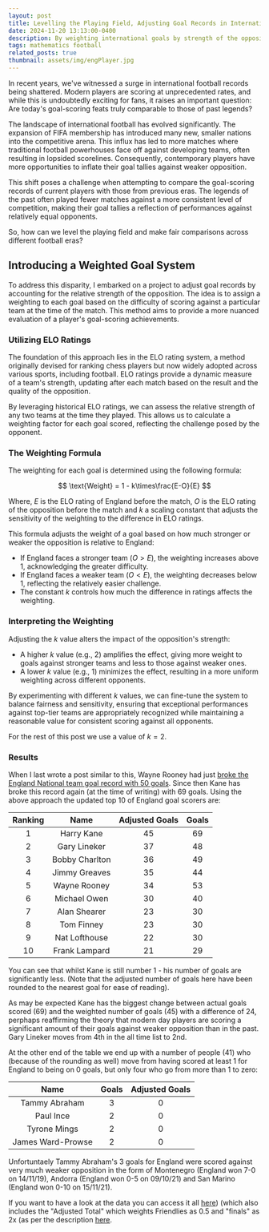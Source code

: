 ```yaml
---
layout: post
title: Levelling the Playing Field, Adjusting Goal Records in International Football
date: 2024-11-20 13:13:00-0400
description: By weighting international goals by strength of the opposition we can compare goal scoring prowess across the decades.
tags: mathematics football
related_posts: true
thumbnail: assets/img/engPlayer.jpg
---
```


In recent years, we've witnessed a surge in international football records being shattered. Modern players are scoring at unprecedented rates, and while this is undoubtedly exciting for fans, it raises an important question: Are today's goal-scoring feats truly comparable to those of past legends?

The landscape of international football has evolved significantly. The expansion of FIFA membership has introduced many new, smaller nations into the competitive arena. This influx has led to more matches where traditional football powerhouses face off against developing teams, often resulting in lopsided scorelines. Consequently, contemporary players have more opportunities to inflate their goal tallies against weaker opposition.

This shift poses a challenge when attempting to compare the goal-scoring records of current players with those from previous eras. The legends of the past often played fewer matches against a more consistent level of competition, making their goal tallies a reflection of performances against relatively equal opponents.

So, how can we level the playing field and make fair comparisons across different football eras?

## Introducing a Weighted Goal System

To address this disparity, I embarked on a project to adjust goal records by accounting for the relative strength of the opposition. The idea is to assign a weighting to each goal based on the difficulty of scoring against a particular team at the time of the match. This method aims to provide a more nuanced evaluation of a player's goal-scoring achievements.

### Utilizing ELO Ratings

The foundation of this approach lies in the ELO rating system, a method originally devised for ranking chess players but now widely adopted across various sports, including football. ELO ratings provide a dynamic measure of a team's strength, updating after each match based on the result and the quality of the opposition.

By leveraging historical ELO ratings, we can assess the relative strength of any two teams at the time they played. This allows us to calculate a weighting factor for each goal scored, reflecting the challenge posed by the opponent.

### The Weighting Formula

The weighting for each goal is determined using the following formula:

$$
\text{Weight} = 1 - k\times\frac{E-O}{E}
$$

Where, $E$ is the ELO rating of England before the match, $O$ is the ELO rating of the opposition before the match and $k$ a scaling constant that adjusts the sensitivity of the weighting to the difference in ELO ratings.

This formula adjusts the weight of a goal based on how much stronger or weaker the opposition is relative to England:

- If England faces a stronger team ($O > E$), the weighting increases above 1, acknowledging the greater difficulty.
- If England faces a weaker team ($O < E$), the weighting decreases below 1, reflecting the relatively easier challenge.
- The constant $k$ controls how much the difference in ratings affects the weighting.

### Interpreting the Weighting

Adjusting the $k$ value alters the impact of the opposition's strength:

- A higher $k$ value (e.g., 2) amplifies the effect, giving more weight to goals against stronger teams and less to those against weaker ones.
- A lower $k$ value (e.g., 1) minimizes the effect, resulting in a more uniform weighting across different opponents.

By experimenting with different $k$ values, we can fine-tune the system to balance fairness and sensitivity, ensuring that exceptional performances against top-tier teams are appropriately recognized while maintaining a reasonable value for consistent scoring against all opponents.

For the rest of this post we use a value of $k=2$.

### Results

When I last wrote a post similar to this, Wayne Rooney had just [broke the England National team goal record with 50 goals](https://seanelvidge.github.io/blog/2015/Rooney-50/). Since then Kane has broke this record again (at the time of writing) with 69 goals. Using the above approach the updated top 10 of England goal scorers are:

| Ranking |      Name      | Adjusted Goals | Goals |
| :-----: | :------------: | :------------: | :---: |
|    1    |   Harry Kane   |       45       |  69   |
|    2    |  Gary Lineker  |       37       |  48   |
|    3    | Bobby Charlton |       36       |  49   |
|    4    | Jimmy Greaves  |       35       |  44   |
|    5    |  Wayne Rooney  |       34       |  53   |
|    6    |  Michael Owen  |       30       |  40   |
|    7    |  Alan Shearer  |       23       |  30   |
|    8    |   Tom Finney   |       23       |  30   |
|    9    | Nat Lofthouse  |       22       |  30   |
|   10    | Frank Lampard  |       21       |  29   |

You can see that whilst Kane is still number 1 - his number of goals are significantly less. (Note that the adjusted number of goals here have been rounded to the nearest goal for ease of reading).

As may be expected Kane has the biggest change between actual goals scored (69) and the weighted number of goals (45) with a difference of 24, perphaps reaffirming the theory that modern day players are scoring a significant amount of their goals against weaker opposition than in the past. Gary Lineker moves from 4th in the all time list to 2nd.

At the other end of the table we end up with a number of people (41) who (because of the rounding as well) move from having scored at least 1 for England to being on 0 goals, but only four who go from more than 1 to zero:

|       Name        | Goals | Adjusted Goals |
| :---------------: | :---: | :------------: |
|   Tammy Abraham   |   3   |       0        |
|     Paul Ince     |   2   |       0        |
|   Tyrone Mings    |   2   |       0        |
| James Ward-Prowse |   2   |       0        |

Unfortuntaely Tammy Abraham's 3 goals for England were scored against very much weaker opposition in the form of Montenegro (England won 7-0 on 14/11/19), Andorra (England won 0-5 on 09/10/21) and San Marino (England won 0-10 on 15/11/21).

If you want to have a look at the data you can access it all [here](https://seanelvidge.github.io/assets/files/england_elo_goal_data.csv)) (which also includes the "Adjusted Total" which weights Friendlies as 0.5 and "finals" as 2x (as per the description [here](https://seanelvidge.github.io/blog/2015/Rooney-50/).
